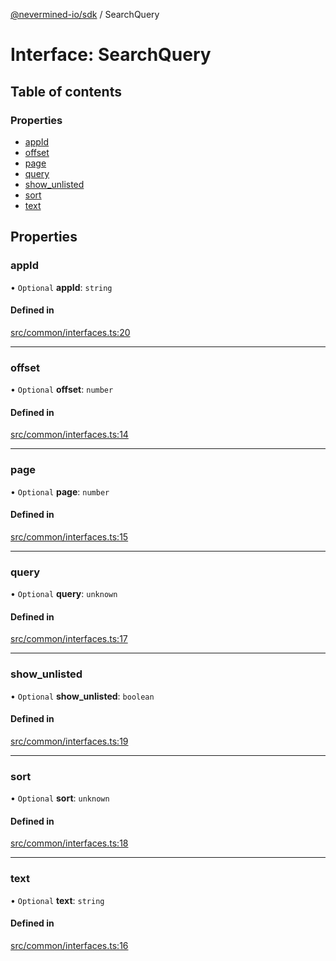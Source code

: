 [@nevermined-io/sdk](../code-reference.md) / SearchQuery

# Interface: SearchQuery

## Table of contents

### Properties

- [appId](SearchQuery.md#appid)
- [offset](SearchQuery.md#offset)
- [page](SearchQuery.md#page)
- [query](SearchQuery.md#query)
- [show_unlisted](SearchQuery.md#show_unlisted)
- [sort](SearchQuery.md#sort)
- [text](SearchQuery.md#text)

## Properties

### appId

• `Optional` **appId**: `string`

#### Defined in

[src/common/interfaces.ts:20](https://github.com/nevermined-io/sdk-js/blob/55f88d2/src/common/interfaces.ts#L20)

---

### offset

• `Optional` **offset**: `number`

#### Defined in

[src/common/interfaces.ts:14](https://github.com/nevermined-io/sdk-js/blob/55f88d2/src/common/interfaces.ts#L14)

---

### page

• `Optional` **page**: `number`

#### Defined in

[src/common/interfaces.ts:15](https://github.com/nevermined-io/sdk-js/blob/55f88d2/src/common/interfaces.ts#L15)

---

### query

• `Optional` **query**: `unknown`

#### Defined in

[src/common/interfaces.ts:17](https://github.com/nevermined-io/sdk-js/blob/55f88d2/src/common/interfaces.ts#L17)

---

### show_unlisted

• `Optional` **show_unlisted**: `boolean`

#### Defined in

[src/common/interfaces.ts:19](https://github.com/nevermined-io/sdk-js/blob/55f88d2/src/common/interfaces.ts#L19)

---

### sort

• `Optional` **sort**: `unknown`

#### Defined in

[src/common/interfaces.ts:18](https://github.com/nevermined-io/sdk-js/blob/55f88d2/src/common/interfaces.ts#L18)

---

### text

• `Optional` **text**: `string`

#### Defined in

[src/common/interfaces.ts:16](https://github.com/nevermined-io/sdk-js/blob/55f88d2/src/common/interfaces.ts#L16)
